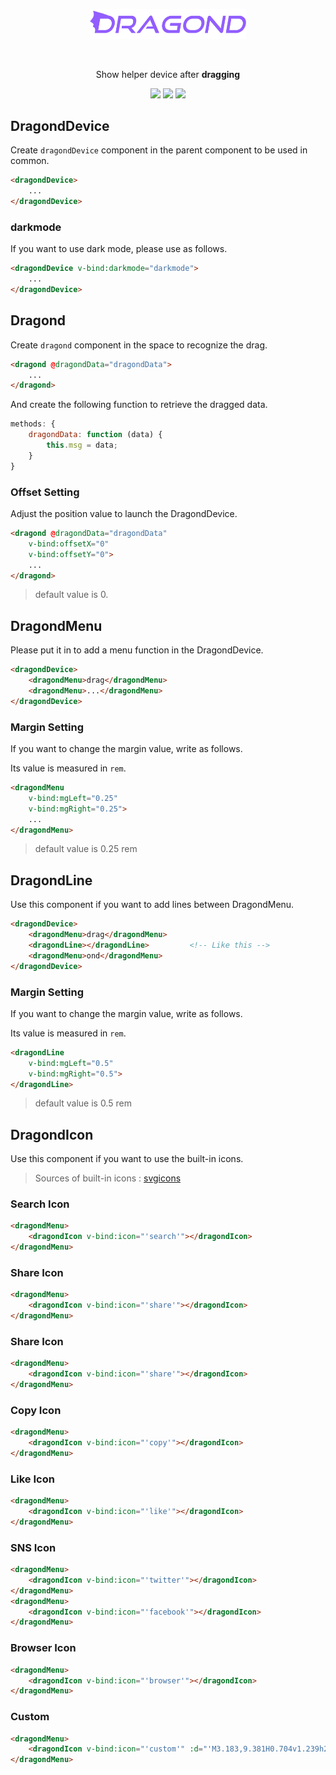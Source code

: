 
<p align="center">
  <img src="./dragond.png" width="250"/>
</p>
<br/>
<p align="center">
  Show helper device after <strong>dragging</strong>
  <br/>  
</p>

<p align="center">
 <img src="https://img.shields.io/github/repo-size/kyechan99/dragond?style=for-the-badge"/>
 <img src="https://img.shields.io/github/license/kyechan99/dragond?style=for-the-badge"/>
 <a href="/">
 	<img src="https://img.shields.io/badge/LIVE-DEMO-%235f5fff?style=for-the-badge"/>
 </a>
</p>




## DragondDevice
Create `dragondDevice` component in the parent component to be used in common.

```html
<dragondDevice>
    ...
</dragondDevice>
```

### darkmode
If you want to use dark mode, please use as follows.

```html
<dragondDevice v-bind:darkmode="darkmode">
    ...
</dragondDevice>
```




## Dragond
Create `dragond` component in the space to recognize the drag.

```html
<dragond @dragondData="dragondData">
    ...
</dragond>
```

And create the following function to retrieve the dragged data.
```js
methods: {
    dragondData: function (data) {
        this.msg = data;
    }
}
```

### Offset Setting
Adjust the position value to launch the DragondDevice.

```html
<dragond @dragondData="dragondData"
    v-bind:offsetX="0"
    v-bind:offsetY="0">
    ...
</dragond>
```

> default value is 0.




## DragondMenu
Please put it in to add a menu function in the DragondDevice.

```html
<dragondDevice>
    <dragondMenu>drag</dragondMenu>
    <dragondMenu>...</dragondMenu>
</dragondDevice>
```

### Margin Setting
If you want to change the margin value, write as follows.

Its value is measured in `rem`.

```html
<dragondMenu
    v-bind:mgLeft="0.25"
    v-bind:mgRight="0.25">
    ...
</dragondMenu>
```

> default value is 0.25 rem




## DragondLine
Use this component if you want to add lines between DragondMenu.

```html
<dragondDevice>
    <dragondMenu>drag</dragondMenu>
    <dragondLine></dragondLine>         <!-- Like this -->
    <dragondMenu>ond</dragondMenu>
</dragondDevice>
```

### Margin Setting
If you want to change the margin value, write as follows.

Its value is measured in `rem`.

```html
<dragondLine
    v-bind:mgLeft="0.5"
    v-bind:mgRight="0.5">
</dragondLine>
```

> default value is 0.5 rem




## DragondIcon
Use this component if you want to use the built-in icons.

> Sources of built-in icons : [svgicons](http://svgicons.sparkk.fr/)

### Search Icon
```html
<dragondMenu>
    <dragondIcon v-bind:icon="'search'"></dragondIcon>
</dragondMenu>
```

### Share Icon
```html
<dragondMenu>
    <dragondIcon v-bind:icon="'share'"></dragondIcon>
</dragondMenu>
```

### Share Icon
```html
<dragondMenu>
    <dragondIcon v-bind:icon="'share'"></dragondIcon>
</dragondMenu>
```

### Copy Icon
```html
<dragondMenu>
    <dragondIcon v-bind:icon="'copy'"></dragondIcon>
</dragondMenu>
```

### Like Icon
```html
<dragondMenu>
    <dragondIcon v-bind:icon="'like'"></dragondIcon>
</dragondMenu>
```

### SNS Icon
```html
<dragondMenu>
    <dragondIcon v-bind:icon="'twitter'"></dragondIcon>
</dragondMenu>
<dragondMenu>
    <dragondIcon v-bind:icon="'facebook'"></dragondIcon>
</dragondMenu>
```

### Browser Icon
```html
<dragondMenu>
    <dragondIcon v-bind:icon="'browser'"></dragondIcon>
</dragondMenu>
```

### Custom
```html
<dragondMenu>
    <dragondIcon v-bind:icon="'custom'" :d="'M3.183,9.381H0.704v1.239h2.479V9.381z M2.989,16.135l0.876,0.877l1.752-1.754l-0.876-0.875L2.989,16.135z M17.012,3.866l-0.877-0.876l-1.752,1.752l0.875,0.876L17.012,3.866z M10.62,0.705H9.38v2.479h1.239V0.705z M5.618,4.742 L3.865,2.989L2.989,3.866l1.753,1.752L5.618,4.742z M14.383,15.258l1.752,1.754l0.877-0.877l-1.754-1.752L14.383,15.258z M9.38,19.297h1.239v-2.48H9.38V19.297z M16.816,9.381v1.239h2.479V9.381H16.816z M10,5.042c-2.738,0-4.958,2.22-4.958,4.958 c0,2.738,2.22,4.959,4.958,4.959c2.738,0,4.958-2.221,4.958-4.959C14.958,7.263,12.738,5.042,10,5.042z M10,13.727 c-2.058,0-3.726-1.668-3.726-3.727c0-2.058,1.668-3.726,3.726-3.726c2.059,0,3.727,1.668,3.727,3.726 C13.727,12.059,12.059,13.727,10,13.727z'"></dragondIcon>
</dragondMenu>
```
